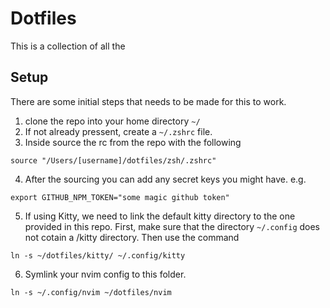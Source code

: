 # Dotfiles

This is a collection of all the

## Setup

There are some initial steps that needs to be made for this to work.

1. clone the repo into your home directory `~/`
2. If not already pressent, create a `~/.zshrc` file.
3. Inside source the rc from the repo with the following

```shell
source "/Users/[username]/dotfiles/zsh/.zshrc"
```

4. After the sourcing you can add any secret keys you might have. e.g.

```shell
export GITHUB_NPM_TOKEN="some magic github token"
```

5. If using Kitty, we need to link the default kitty directory to the one provided in this repo. First, make sure that the directory `~/.config` does not cotain a /kitty directory. Then use the command

```shell
ln -s ~/dotfiles/kitty/ ~/.config/kitty
```

6. Symlink your nvim config to this folder.

```shell
ln -s ~/.config/nvim ~/dotfiles/nvim
```
